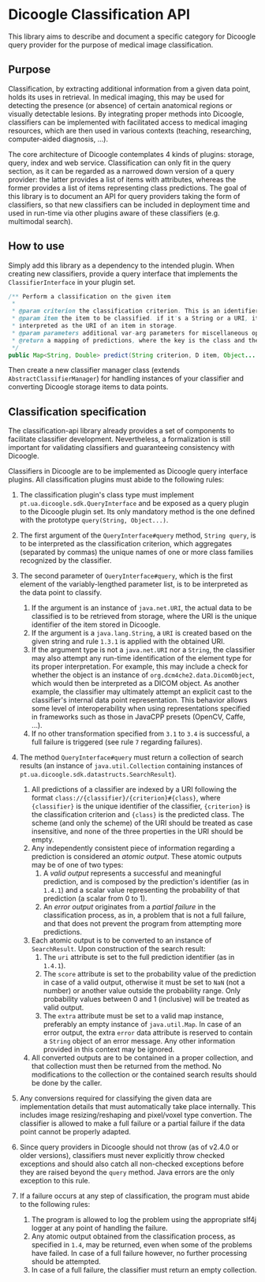 
# Dicoogle Classification API

This library aims to describe and document a specific category for Dicoogle query provider
for the purpose of medical image classification.

## Purpose

Classification, by extracting additional information from a given data point, holds its
uses in retrieval. In medical imaging, this may be used for detecting the presence (or
absence) of certain anatomical regions or visually detectable lesions. By integrating
proper methods into Dicoogle, classifiers can be implemented with facilitated access to
medical imaging resources, which are then used in various contexts (teaching,
researching, computer-aided diagnosis, ...).

The core architecture of Dicoogle contemplates 4 kinds of plugins: storage, query, index
and web service. Classification can only fit in the query section, as it can be regarded
as a narrowed down version of a query provider: the latter provides a list of items with
attributes, whereas the former provides a list of items representing class predictions.
The goal of this library is to document an API for query providers taking the form of
classifiers, so that new classifiers can be included in deployment time and used in
run-time via other plugins aware of these classifiers (e.g. multimodal search).

## How to use

Simply add this library as a dependency to the intended plugin. When creating new
classifiers, provide a query interface that implements the `ClassifierInterface`
in your plugin set.

```java
/** Perform a classification on the given item
 *
 * @param criterion the classification criterion. This is an identifier of the class set.
 * @param item the item to be classified. if it's a String or a URI, it should be
 * interpreted as the URI of an item in storage.
 * @param parameters additional var-arg parameters for miscellaneous options
 * @return a mapping of predictions, where the key is the class and the value is the respective probability
 */
public Map<String, Double> predict(String criterion, D item, Object... parameters);
```

Then create a new classifier manager class (extends `AbstractClassifierManager`) for
handling instances of your classifier and converting Dicoogle storage items to data
points.

## Classification specification

The classification-api library already provides a set of components to facilitate
classifier development. Nevertheless, a formalization is still important for validating
classifiers and guaranteeing consistency with Dicoogle.

Classifiers in Dicoogle are to be implemented as Dicoogle query interface plugins.
All classification plugins must abide to the following rules:

1. The classification plugin's class type must implement
   `pt.ua.dicoogle.sdk.QueryInterface` and be exposed as a query plugin to the Dicoogle
   plugin set. Its only mandatory method is the one defined with the prototype
   `query(String, Object...)`.
   
2. The first argument of the `QueryInterface#query` method, `String query`, is to be
   interpreted as the classification criterion, which aggregates (separated by commas)
   the unique names of one or more class families recognized by the classifier.
   
3. The second parameter of `QueryInterface#query`, which is the first element of the
   variably-lengthed parameter list, is to be interpreted as the data point to classify.
   1. If the argument is an instance of `java.net.URI`, the actual data to be classified
      is to be retrieved from storage, where the URI is the unique identifier of the
      item stored in Dicoogle.
   2. If the argument is a `java.lang.String`, a `URI` is created based on the given
      string and rule `1.3.1` is applied with the obtained URI.
   3. If the argument type is not a `java.net.URI` nor a `String`, the classifier may
      also attempt any run-time identification of the element type for its proper
      interpretation. For example, this may include a check for whether the object is an
      instance of `org.dcm4che2.data.DicomObject`, which would then be interpreted as a
      DICOM object. As another example, the classifier may ultimately attempt an
      explicit cast to the classifier's internal data point representation. This
      behavior allows some level of interoperability when using representations
      specified in frameworks such as those in JavaCPP presets (OpenCV, Caffe, ...).
   5. If no other transformation specified from `3.1` to `3.4` is successful, a full
      failure is triggered (see rule `7` regarding failures).
       
4. The method `QueryInterface#query` must return a collection of search results (an
   instance of `java.util.Collection` containing instances of
   `pt.ua.dicoogle.sdk.datastructs.SearchResult`).
   1. All predictions of a classifier are indexed by a URI following the format
   `class://{classifier}/{criterion}#{class}`, where `{classifier}` is the unique
   identifier of the classifier, `{criterion}` is the classification criterion and
   `{class}` is the predicted class. The scheme (and only the scheme) of the URI
   should be treated as case insensitive, and none of the three properties in
   the URI should be empty.
   2. Any independently consistent piece of information regarding a prediction is
      considered an _atomic output_. These atomic outputs may be of one of two types:
      1. A _valid output_ represents a successful and meaningful prediction, and is
      composed by the prediction's identifier (as in `1.4.1`) and a scalar value
      representing the probability of that prediction (a scalar from 0 to 1).
      2. An _error output_ originates from a _partial failure_ in the classification
      process, as in, a problem that is not a full failure, and that does not
      prevent the program from attempting more predictions.
   3. Each atomic output is to be converted to an instance of `SearchResult`. Upon
      construction of the search result:
      1. The `uri` attribute is set to the full prediction identifier (as in `1.4.1`).
      2. The `score` attribute is set to the probability value of the prediction in case
      of a valid output, otherwise it must be set to `NaN` (not a number) or another
      value outside the probability range. Only probability values between 0 and 1
      (inclusive) will be treated as valid output.
      3. The `extra` attribute must be set to a valid map instance, preferably an empty
      instance of `java.util.Map`. In case of an error output, the extra `error` data
      attribute is reserved to contain a `String` object of an error message. Any other
      information provided in this context may be ignored.
   4. All converted outputs are to be contained in a proper collection, and that
      collection must then be returned from the method. No modifications to the
      collection or the contained search results should be done by the caller.

5. Any conversions required for classifying the given data are implementation details
   that must automatically take place internally. This includes image resizing/reshaping
   and pixel/voxel type convertion. The classifier is allowed to make a full failure or
   a partial failure if the data point cannot be properly adapted.

6. Since query providers in Dicoogle should not throw (as of v2.4.0 or older versions),
   classifiers must never explicitly throw checked exceptions and should also catch all
   non-checked exceptions before they are raised beyond the `query` method. Java errors
   are the only exception to this rule.

7. If a failure occurs at any step of classification, the program must abide to the
   following rules:
   1. The program is allowed to log the problem using the appropriate slf4j logger at
   any point of handling the failure.
   2. Any atomic output obtained from the classification process, as specified in `1.4`,
   may be returned, even when some of the problems have failed. In case of a full
   failure however, no further processing should be attempted.
   3. In case of a full failure, the classifier must return an empty collection.

